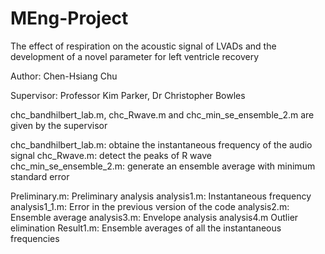 # MEng-Project
The effect of respiration on the acoustic signal of LVADs and the development of a novel parameter for left ventricle recovery

Author: Chen-Hsiang Chu

Supervisor: Professor Kim Parker, Dr Christopher Bowles

chc_bandhilbert_lab.m, chc_Rwave.m and chc_min_se_ensemble_2.m are given by the supervisor

chc_bandhilbert_lab.m: obtaine the instantaneous frequency of the audio signal
chc_Rwave.m: detect the peaks of R wave
chc_min_se_ensemble_2.m: generate an ensemble average with minimum standard error

Preliminary.m: Preliminary analysis
analysis1.m: Instantaneous frequency
analysis1_1.m: Error in the previous version of the code
analysis2.m: Ensemble average
analysis3.m: Envelope analysis
analysis4.m Outlier elimination
Result1.m: Ensemble averages of all the instantaneous frequencies
